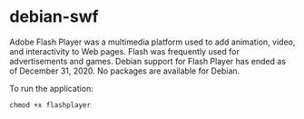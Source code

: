 # debian-swf

Adobe Flash Player was a multimedia platform used to add animation, video, and interactivity to Web pages. Flash was frequently used for advertisements and games.
Debian support for Flash Player has ended as of December 31, 2020. No packages are available for Debian.

To run the application:
```
chmod +x flashplayer
```
